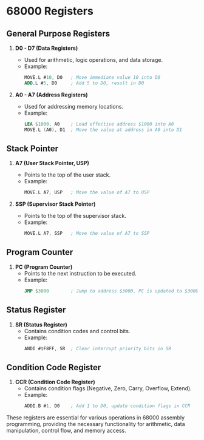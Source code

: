 # 68000 Registers

## General Purpose Registers

1. **D0 - D7 (Data Registers)**
    - Used for arithmetic, logic operations, and data storage.
    - Example:
      ```nasm
      MOVE.L #10, D0   ; Move immediate value 10 into D0
      ADD.L #5, D0     ; Add 5 to D0, result in D0
      ```

2. **A0 - A7 (Address Registers)**
    - Used for addressing memory locations.
    - Example:
      ```nasm
      LEA $1000, A0    ; Load effective address $1000 into A0
      MOVE.L (A0), D1  ; Move the value at address in A0 into D1
      ```

## Stack Pointer

1. **A7 (User Stack Pointer, USP)**
    - Points to the top of the user stack.
    - Example:
      ```nasm
      MOVE.L A7, USP   ; Move the value of A7 to USP
      ```

2. **SSP (Supervisor Stack Pointer)**
    - Points to the top of the supervisor stack.
    - Example:
      ```nasm
      MOVE.L A7, SSP   ; Move the value of A7 to SSP
      ```

## Program Counter

1. **PC (Program Counter)**
    - Points to the next instruction to be executed.
    - Example:
      ```nasm
      JMP $3000        ; Jump to address $3000, PC is updated to $3000
      ```

## Status Register

1. **SR (Status Register)**
    - Contains condition codes and control bits.
    - Example:
      ```nasm
      ANDI #$F8FF, SR  ; Clear interrupt priority bits in SR
      ```

## Condition Code Register

1. **CCR (Condition Code Register)**
    - Contains condition flags (Negative, Zero, Carry, Overflow, Extend).
    - Example:
      ```nasm
      ADDI.B #1, D0    ; Add 1 to D0, update condition flags in CCR
      ```

These registers are essential for various operations in 68000 assembly programming, providing the necessary functionality for arithmetic, data manipulation, control flow, and memory access.